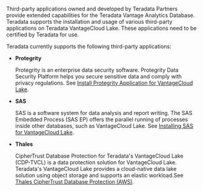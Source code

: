 Third-party applications owned and developed by Teradata Partners provide extended capabilities for the Teradata Vantage Analytics Database. Teradata supports the installation and usage of various third-party applications on Teradata VantageCloud Lake. These applications need to be certified by Teradata for use.

Teradata currently supports the following third-party applications:

-   **Protegrity**

    Protegrity is an enterprise data security software. Protegrity Data Security Platform helps you secure sensitive data and comply with privacy regulations. See [Install Protegrity Application for VantageCloud Lake](https://docs.teradata.com/access/sources/dita/topic?dita:topicPath=bdz1707141094808.dita&utm_source=console&utm_medium=iph).


-   **SAS**

    SAS is a software system for data analysis and report writing. The SAS Embedded Process (SAS EP) offers the parallel running of processes inside other databases, such as VantageCloud Lake. See [Installing SAS for VantageCloud Lake](https://docs.teradata.com/access/sources/dita/topic?dita:topicPath=xgb1712764452211.dita&utm_source=console&utm_medium=iph).


-   **Thales**

    CipherTrust Database Protection for Teradata's VantageCloud Lake (CDP-TVCL) is a data protection solution for VantageCloud Lake. Teradata's VantageCloud Lake provides a cloud-native data lake solution using object storage and supports an elastic workload.See [Thales CipherTrust Database Protection (AWS)](https://www.teradata.com).


